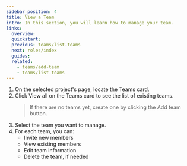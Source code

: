 ```yaml
---
sidebar_position: 4
title: View a Team
intro: In this section, you will learn how to manage your team.
links:
  overview:
  quickstart:
  previous: teams/list-teams
  next: roles/index
  guides:
  related:
    - teams/add-team
    - teams/list-teams
---
```


1. On the selected project's page, locate the Teams card.
2. Click View all on the Teams card to see the list of existing teams.
    > If there are no teams yet, create one by clicking the Add team button.
3. Select the team you want to manage.
4. For each team, you can:
   - Invite new members
   - View existing members
   - Edit team information
   - Delete the team, if needed
